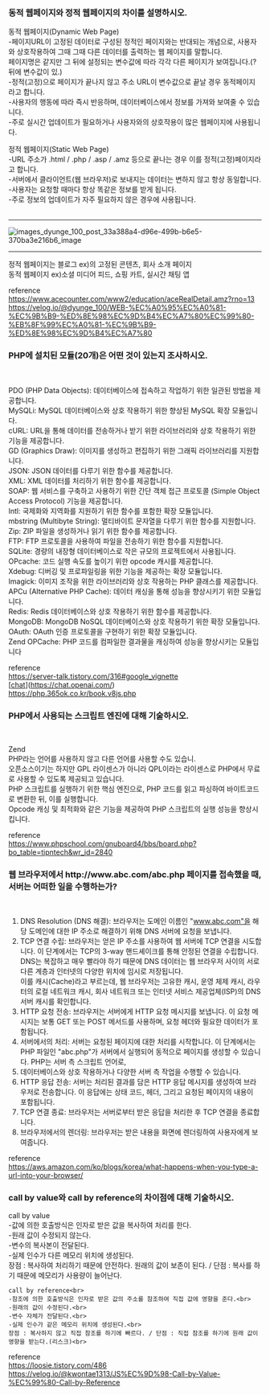 <h3>동적 웹페이지와 정적 웹페이지의 차이를 설명하시오.</h3>

동적 웹페이지(Dynamic Web Page)<br>
-페이지URL이 고정된 데이터로 구성된 정적인 페이지와는 반대되는 개념으로, 사용자와 상호작용하여 그때 그때 다른 데이터를 출력하는 웹 페이지를 말합니다.<br>
페이지명은 같지만 그 뒤에 설정되는 변수값에 따라 각각 다른 페이지가 보여집니다.(? 뒤에 변수값이 있.)<br>
-정적(고정)으로 페이지가 끝나지 않고 주소 URL이 변수값으로 끝날 경우 동적페이지라고 합니다. <br>
-사용자의 행동에 따라 즉시 반응하며, 데이터베이스에서 정보를 가져와 보여줄 수 있습니다.<br>
-주로 실시간 업데이트가 필요하거나 사용자와의 상호작용이 많은 웹페이지에 사용됩니다.<br>

정적 웹페이지(Static Web Page)<br>
-URL 주소가 .html / .php / .asp / .amz 등으로 끝나는 경우 이를 정적(고정)페이지라고 합니다.<br>
-서버에서 클라이언트(웹 브라우저)로 보내지는 데이터는 변하지 않고 항상 동일합니다.<br>
-사용자는 요청할 때마다 항상 똑같은 정보를 받게 됩니다.<br>
-주로 정보의 업데이트가 자주 필요하지 않은 경우에 사용됩니다.<br>
<br><hr>
![images_dyunge_100_post_33a388a4-d96e-499b-b6e5-370ba3e216b6_image](https://github.com/Sossoh/WebP23/assets/128332587/dcc8b3d3-dbe2-4d64-8581-a4ae88161ea3)
<br><hr>
정적 웹페이지는 블로그 ex)의 고정된 콘텐츠, 회사 소개 페이지<br>
동적 웹페이지 ex)소셜 미디어 피드, 쇼핑 카트, 실시간 채팅 앱<br>

reference<br>
https://www.acecounter.com/www2/education/aceRealDetail.amz?rno=13<br>
https://velog.io/@dyunge_100/WEB-%EC%A0%95%EC%A0%81-%EC%9B%B9-%ED%8E%98%EC%9D%B4%EC%A7%80%EC%99%80-%EB%8F%99%EC%A0%81-%EC%9B%B9-%ED%8E%98%EC%9D%B4%EC%A7%80

<h3>PHP에 설치된 모듈(20개)은 어떤 것이 있는지 조사하시오.</h3><br>

PDO (PHP Data Objects): 데이터베이스에 접속하고 작업하기 위한 일관된 방법을 제공합니다.<br>
MySQLi: MySQL 데이터베이스와 상호 작용하기 위한 향상된 MySQL 확장 모듈입니다.<br>
cURL: URL을 통해 데이터를 전송하거나 받기 위한 라이브러리와 상호 작용하기 위한 기능을 제공합니다.<br>
GD (Graphics Draw): 이미지를 생성하고 편집하기 위한 그래픽 라이브러리를 지원합니다.<br>
JSON: JSON 데이터를 다루기 위한 함수를 제공합니다.<br>
XML: XML 데이터를 처리하기 위한 함수를 제공합니다.<br>
SOAP: 웹 서비스를 구축하고 사용하기 위한 간단 객체 접근 프로토콜 (Simple Object Access Protocol) 기능을 제공합니다.<br>
Intl: 국제화와 지역화를 지원하기 위한 함수를 포함한 확장 모듈입니다.<br>
mbstring (Multibyte String): 멀티바이트 문자열을 다루기 위한 함수를 지원합니다.<br>
Zip: ZIP 파일을 생성하거나 읽기 위한 함수를 제공합니다.<br>
FTP: FTP 프로토콜을 사용하여 파일을 전송하기 위한 함수를 지원합니다.<br>
SQLite: 경량의 내장형 데이터베이스로 작은 규모의 프로젝트에서 사용됩니다.<br>
OPcache: 코드 실행 속도를 높이기 위한 opcode 캐시를 제공합니다.<br>
Xdebug: 디버깅 및 프로파일링을 위한 기능을 제공하는 확장 모듈입니다.<br>
Imagick: 이미지 조작을 위한 라이브러리와 상호 작용하는 PHP 클래스를 제공합니다.<br>
APCu (Alternative PHP Cache): 데이터 캐싱을 통해 성능을 향상시키기 위한 모듈입니다.<br>
Redis: Redis 데이터베이스와 상호 작용하기 위한 함수를 제공합니다.<br>
MongoDB: MongoDB NoSQL 데이터베이스와 상호 작용하기 위한 확장 모듈입니다.<br>
OAuth: OAuth 인증 프로토콜을 구현하기 위한 확장 모듈입니다.<br>
Zend OPCache: PHP 코드를 컴파일한 결과물을 캐싱하여 성능을 향상시키는 모듈입니다<br>

reference<br>
https://server-talk.tistory.com/316#google_vignette<br>
[[chat](https://chat.openai.com/)](https://chat.openai.com/)<br>
https://php.365ok.co.kr/book.v8js.php<br>

<h3>PHP에서 사용되는 스크립트 엔진에 대해 기술하시오.</h3><br>

Zend<br>
PHP라는 언어를 사용하지 않고 다른 언어를 사용할 수도 있습니.<br>
오픈소스이기는 하지만 GPL 라이센스가 아니라 QPL이라는 라이센스로 PHP에서 무료로 사용할 수 있도록 제공되고 있습니다.<br>
PHP 스크립트를 실행하기 위한 핵심 엔진으로, PHP 코드를 읽고 파싱하여 바이트코드로 변환한 뒤, 이를 실행합니다.<br>
Opcode 캐싱 및 최적화와 같은 기능을 제공하여 PHP 스크립트의 실행 성능을 향상시킵니다.<br>

reference<br>
https://www.phpschool.com/gnuboard4/bbs/board.php?bo_table=tipntech&wr_id=2840<br>

<h3>웹 브라우저에서 http://www.abc.com/abc.php 페이지를 접속했을 때, 서버는 어떠한 일을 수행하는가?</h3><br>

1. DNS Resolution (DNS 해결): 브라우저는 도메인 이름인 "www.abc.com"을 해당 도메인에 대한 IP 주소로 해결하기 위해 DNS 서버에 요청을 보냅니다.<br>
2. TCP 연결 수립: 브라우저는 얻은 IP 주소를 사용하여 웹 서버에 TCP 연결을 시도합니다. 이 단계에서는 TCP의 3-way 핸드셰이크를 통해 안정된 연결을 수립합니다.<br>
DNS는 복잡하고 매우 빨라야 하기 때문에 DNS 데이터는 웹 브라우저 사이의 서로 다른 계층과 인터넷의 다양한 위치에 임시로 저장됩니다. <br>
이를 캐시(Cache)라고 부르는데, 웹 브라우저는 고유한 캐시, 운영 체제 캐시, 라우터의 로컬 네트워크 캐시, 회사 네트워크 또는 인터넷 서비스 제공업체(ISP)의 DNS 서버 캐시를 확인합니다.<br>
3. HTTP 요청 전송: 브라우저는 서버에게 HTTP 요청 메시지를 보냅니다. 이 요청 메시지는 보통 GET 또는 POST 메서드를 사용하며, 요청 헤더와 필요한 데이터가 포함됩니다.<br>
4. 서버에서의 처리: 서버는 요청된 페이지에 대한 처리를 시작합니다. 이 단계에서는 PHP 파일인 "abc.php"가 서버에서 실행되어 동적으로 페이지를 생성할 수 있습니다. PHP는 서버 측 스크립트 언어로, <br>
5. 데이터베이스와 상호 작용하거나 다양한 서버 측 작업을 수행할 수 있습니다.<br>
6. HTTP 응답 전송: 서버는 처리된 결과를 담은 HTTP 응답 메시지를 생성하여 브라우저로 전송합니다. 이 응답에는 상태 코드, 헤더, 그리고 요청된 페이지의 내용이 포함됩니다.<br>
7. TCP 연결 종료: 브라우저는 서버로부터 받은 응답을 처리한 후 TCP 연결을 종료합니다.<br>
8. 브라우저에서의 렌더링: 브라우저는 받은 내용을 화면에 렌더링하여 사용자에게 보여줍니다.<br>
   
reference<br>
https://aws.amazon.com/ko/blogs/korea/what-happens-when-you-type-a-url-into-your-browser/<br>

<h3>call by value와 call by reference의 차이점에 대해 기술하시오.</h3>

  call by value<br>
    -값에 의한 호출방식은 인자로 받은 값을 복사하여 처리를 한다.<br>
    -원래 값이 수정되지 않는다.<br>
    -변수의 복사본이 전달된다.<br>
    -실제 인수가 다른 메모리 위치에 생성된다.<br>
    장점 : 복사하여 처리하기 때문에 안전하다. 원래의 값이 보존이 된다. / 단점 : 복사를 하기 때문에 메모리가 사용량이 늘어난다.<br>

    call by reference<br>
    -참조에 의한 호출방식은 인자로 받은 값의 주소를 참조하여 직접 값에 영향을 준다.<br>
    -원래의 값이 수정된다.<br>
    -변수 자체가 전달된다.<br>
    -실제 인수가 같은 메모리 위치에 생성된다.<br>
    장점 : 복사하지 않고 직접 참조를 하기에 빠르다. / 단점 : 직접 참조를 하기에 원래 값이 영향을 받는다.(리스크)<br>
    
reference<br>
https://loosie.tistory.com/486<br>
https://velog.io/@kwontae1313/JS%EC%9D%98-Call-by-Value-%EC%99%80-Call-by-Reference<br>

